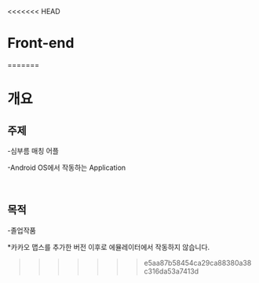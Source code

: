 <<<<<<< HEAD
# Front-end
=======
# 개요
## 주제
-심부름 매칭 어플

-Android OS에서 작동하는 Application

<br/>

## 목적
-졸업작품

*카카오 맵스를 추가한 버전 이후로 에뮬레이터에서 작동하지 않습니다.
>>>>>>> e5aa87b58454ca29ca88380a38c316da53a7413d
